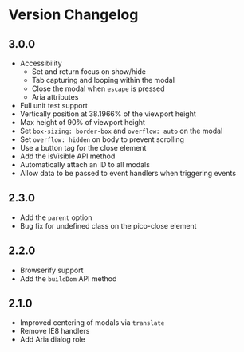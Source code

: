 Version Changelog
=================

3.0.0
-----

* Accessibility
  * Set and return focus on show/hide
  * Tab capturing and looping within the modal
  * Close the modal when `escape` is pressed
  * Aria attributes
* Full unit test support
* Vertically position at 38.1966% of the viewport height
* Max height of 90% of viewport height
* Set `box-sizing: border-box` and `overflow: auto` on the modal
* Set `overflow: hidden` on body to prevent scrolling
* Use a button tag for the close element
* Add the isVisible API method
* Automatically attach an ID to all modals
* Allow data to be passed to event handlers when triggering events

2.3.0
-----

* Add the `parent` option
* Bug fix for undefined class on the pico-close element

2.2.0
-----

* Browserify support
* Add the `buildDom` API method

2.1.0
-----

* Improved centering of modals via `translate`
* Remove IE8 handlers
* Add Aria dialog role

